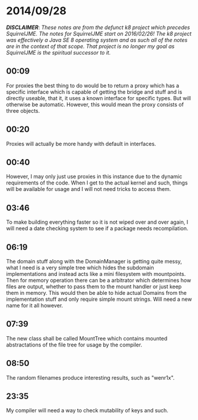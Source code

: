 # 2014/09/28

***DISCLAIMER***: _These notes are from the defunct k8 project which_
_precedes SquirrelJME. The notes for SquirrelJME start on 2016/02/26!_
_The k8 project was effectively a Java SE 8 operating system and as such_
_all of the notes are in the context of that scope. That project is no_
_longer my goal as SquirrelJME is the spiritual successor to it._

## 00:09

For proxies the best thing to do would be to return a proxy which has a
specific interface which is capable of getting the bridge and stuff and is
directly useable, that it, it uses a known interface for specific types. But
will otherwise be automatic. However, this would mean the proxy consists of
three objects.

## 00:20

Proxies will actually be more handy with default in interfaces.

## 00:40

However, I may only just use proxies in this instance due to the dynamic
requirements of the code. When I get to the actual kernel and such, things
will be available for usage and I will not need tricks to access them.

## 03:46

To make building everything faster so it is not wiped over and over again, I
will need a date checking system to see if a package needs recompilation.

## 06:19

The domain stuff along with the DomainManager is getting quite messy, what I
need is a very simple tree which hides the subdomain implementations and
instead acts like a mini filesystem with mountpoints. Then for memory
operation there can be a arbitrator which determines how files are output,
whether to pass them to the mount handler or just keep them in memory. This
would then be able to hide actual Domains from the implementation stuff and
only require simple mount strings. Will need a new name for it all however.

## 07:39

The new class shall be called MountTree which contains mounted abstractations
of the file tree for usage by the compiler.

## 08:50

The random filenames produce interesting results, such as "wenr1x".

## 23:35

My compiler will need a way to check mutability of keys and such.

